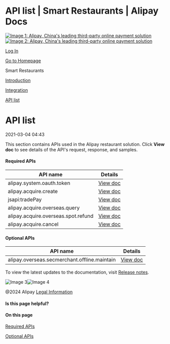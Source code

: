 API list | Smart Restaurants | Alipay Docs
===============
                        

[![Image 1: Alipay, China's leading third-party online payment solution](https://ac.alipay.com/storage/2024/3/26/d66c43c0-440d-4c97-9976-f2028a2c8c5e.svg)![Image 2: Alipay, China's leading third-party online payment solution](https://ac.alipay.com/storage/2024/3/26/a48bd336-aea0-4f16-bf83-616eacbb4434.svg)](/docs/)

[Log In](https://global.alipay.com/ilogin/account_login.htm?goto=https%3A%2F%2Fglobal.alipay.com%2Fdocs%2Fac%2Frestaurant%2Frestaurantapi)

[Go to Homepage](../../)

Smart Restaurants

[Introduction](/docs/ac/restaurant/restaurantintroduction)

[Integration](/docs/ac/restaurant/restaurantintegration)

[API list](/docs/ac/restaurant/restaurantapi)

API list
========

2021-03-04 04:43

This section contains APIs used in the Alipay restaurant solution. Click **View doc** to see details of the API's request, response, and samples.

#### Required APIs



| **API name** | **Details** |
| --- | --- |
| alipay.system.oauth.token | [View doc](https://global.alipay.com/doc/global/oauth_token) |
| alipay.acquire.create | [View doc](https://global.alipay.com/doc/global/acquire_create) |
| jsapi:tradePay | [View doc](https://global.alipay.com/doc/global/jsapitradepay) |
| alipay.acquire.overseas.query | [View doc](https://global.alipay.com/doc/global/overseas_query) |
| alipay.acquire.overseas.spot.refund | [View doc](https://global.alipay.com/doc/global/spot_refund) |
| alipay.acquire.cancel | [View doc](https://global.alipay.com/doc/global/acquire_cancel) |



#### Optional APIs



| **API name** | **Details** |
| --- | --- |
| alipay.overseas.secmerchant.offline.maintain | [View doc](https://global.alipay.com/doc/global/offline_maintain) |



To view the latest updates to the documentation, visit [Release notes](https://global.alipay.com/docs/releasenotes).

![Image 3](https://ac.alipay.com/storage/2021/5/20/19b2c126-9442-4f16-8f20-e539b1db482a.png)![Image 4](https://ac.alipay.com/storage/2021/5/20/e9f3f154-dbf0-455f-89f0-b3d4e0c14481.png)

@2024 Alipay [Legal Information](https://global.alipay.com/docs/ac/platform/membership)

#### Is this page helpful?

#### On this page

[Required APIs](#688080f2 "Required APIs")

[Optional APIs](#27ac4bc6 "Optional APIs")